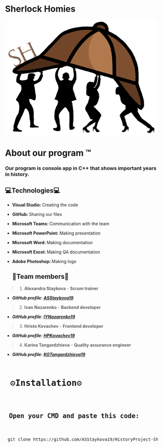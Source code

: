 # Sherlock Homies

 <p align = "center">
  <img width = "496" height = "379" src = "Documents/Logo and Diagram/SH_Logo.png">
 </p>
 
 
  <h1>
  About our program ™ 
 </h1>
   <h3>
    Our program is console app in C++ that shows important years in history.
   </h3>


   ## 💻Technologies💻	
- <b> Visual Studio: </b>  Creating the code
- <b> GitHub: </b>  Sharing our files
- <b> Microsoft Teams: </b>  Communication with the team
- <b> Microsoft PowerPoint: </b>  Making presentation
- <b> Microsoft Word: </b>  Making documentation
- <b> Microsoft Excel: </b>  Making QA documentation
- <b> Adobe Photoshop: </b>  Making logo

 
  ## 👥Team members👥    
> 1. **Alexandra Staykova** - **Scrum trainer**    
   - ***GitHub profile***: [***ASStaykova19***](https://github.com/ASStaykova19)    
 
> 2. **Ivan Nazarenko** - **Backend developer**    
   - ***GitHub profile***: [***IYNazarenko19***](https://github.com/IYNazarenko19)    
 
> 3. **Hristo Kovachev** - **Frontend developer**    
   - ***GitHub profile***: [***HPKovachev19***](https://github.com/HPKovachev19)    
 
> 4. **Karina Tangardzhieva** - **Quality assurance engineer**    
   - ***GitHub profile***: [***KGTangardzhieva19***](https://github.com/KGTangardzhieva19)


   <pre>
   <h1> ⚙️Installation⚙️ </h1>
   <h2> Open your <b>CMD</b> and paste this code:
   </h2>
 git clone https://github.com/ASStaykova19/HistoryProject-SherlockHomies
   </pre>